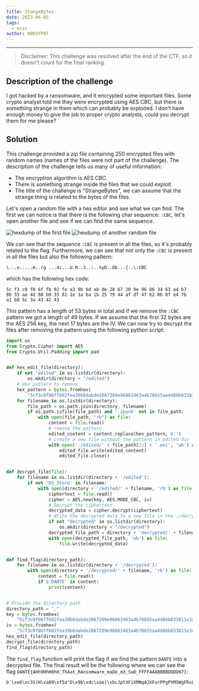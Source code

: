 ```yaml
---
title: StangeBytes
date: 2023-06-05
tags:
  - misc
author: H0N3YP0T
---
```


___

> Disclaimer: This challenge was resolved after the end of the CTF, so it doesn't count for the final ranking.

## Description of the challenge

I got hacked by a ransomware, and it encrypted some important files. Some crypto analyst told me they were encrypted
using AES CBC, but there is something strange in them which can probably be exploited. I don't have enough money to give
the job to proper crypto analysts, could you decrypt them for me please?

## Solution

This challenge provided a zip file containing 250 encrypted files with random names (names of the files were not part of
the challenge).
The description of the challenge tells us many of useful information:

* The encryption algorithm is AES CBC.
* There is something strange inside the files that we could exploit.
* The title of the challenge is "StrangeBytes", we can assume that the strange thing is related to the bytes of the
  files.

Let's open a random file with a hex editor and see what we can find.
The first we can notice is that there is the following char sequence: `:CBC`, let's open
another file and see if we can find the same sequence.

![hexdump of the first file](/images/dantectf_2023/strangeBytes1.png)
![hexdump of another random file](/images/dantectf_2023/strangeBytes2.png)

We can see that the sequence `:CBC` is present in all the files, so it's probably related to the flag. Furthermore, we
can see that not only the
`:CBC` is present in all the files but also the following pattern:

```
\...o.....m..(g ...4c...U.M..3..:..%yD..Ob...{..\:CBC
``` 

which has the following hex code:

```
5c f3 c0 f0 6f fb 02 fe a3 9b 6d ab de 28 67 20 9e 96 86 34 63 a4 b7 8b 55 aa 4d 88 b0 33 81 1e 3a ba 1b 25 79 44 af df 4f 62 0b 0f e4 7b a1 b8 5c 3a 43 42 43
```

This pattern has a length of 53 bytes in total and if we remove the `:CBC` pattern we got a length of 49 bytes.
If we assume that the first 32 bytes are the AES 256 key, the next 17 bytes are the IV. We can now try to decrypt the
files after removing the pattern using the following python script:

```python
import os
from Crypto.Cipher import AES
from Crypto.Util.Padding import pad


def hex_edit_file(directory):
    if not "edited" in os.listdir(directory):
        os.mkdir(directory + "/edited")
    # Hex pattern to remove
    hex_pattern = bytes.fromhex(
        "5cf3c0f06ffb02fea39b6dabde2867209e96863463a4b78b55aa4d88b033811e3aba1b257944afdf4f620b0fe47ba1b85c3a434243")
    for filename in os.listdir(directory):
        file_path = os.path.join(directory, filename)
        if os.path.isfile(file_path) and '.ipynb' not in file_path:
            with open(file_path, "rb") as file:
                content = file.read()
                # remove the pattern
                edited_content = content.replace(hex_pattern, b'')
                # create a new file without the pattern in edited dir
                with open('./edited/' + file_path[2:] + '.enc', 'wb') as edited_file:
                    edited_file.write(edited_content)
                    edited_file.close()


def decrypt_file(file):
    for filename in os.listdir(directory + '/edited'):
        if not 'DS_Store' in filename:
            with open(directory + '/edited/' + filename, 'rb') as file:
                ciphertext = file.read()
                cipher = AES.new(key, AES.MODE_CBC, iv)
                # Decrypt the ciphertext
                decrypted_data = cipher.decrypt(ciphertext)
                # Write the decrypted data to a new file in the ./decrypted_files directory
                if not "decrypted" in os.listdir(directory):
                    os.mkdir(directory + "/decrypted")
                decrypted_file_path = directory + 'decrypted/' + filename[:-4] + '.dec'
                with open(decrypted_file_path, 'wb') as file:
                    file.write(decrypted_data)


def find_flag(directory_path):
    for filename in os.listdir(directory + '/decrypted'):
        with open(directory + '/decrypted/' + filename, 'rb') as file:
            content = file.read()
            if b'DANTE' in content:
                print(content)


# Provide the directory path
directory_path = "."
key = bytes.fromhex(
    "5cf3c0f06ffb02fea39b6dabde2867209e96863463a4b78b55aa4d88b033811e3aba1b257944afdf4f620b0fe47ba1b85c3a434243"[0:64])
iv = bytes.fromhex(
    "5cf3c0f06ffb02fea39b6dabde2867209e96863463a4b78b55aa4d88b033811e3aba1b257944afdf4f620b0fe47ba1b85c3a434243"[64:96])
hex_edit_file(directory_path)
decrypt_file(directory_path)
find_flag(directory_path)


```

The `find_flag` function will print the flag if we find the pattern `DANTE` into a decrypted file.
The final result will be the following where we can see the
flag `DANTE{AHh9HhH0hH_ThAat_RAnsomware_maDe_m3_SaD_FFFFAAABBBBDDDD67}`:

```
b'\xe6\xc3S(H\xa89\xf5a"O\x9b\xdc\xae]\xbcJptXFiXMNqAJXFurPPgPYMSWgFRsLbFkdwQXLpBNQDSsJYRqdvYGsRrQxELqXxYjjyAdAWQZijTTPILOBmMJefZooyVmVvhoRoLPOhglTpBrnVFfAQyxrYKcErXIGvoeIMbwSoPwTImkwoByqkaSLhPmhraomgIqkynvRzyGzMBEHfYVxyKQRRQWUqIGnnlmCLICQDlwUeklDqQkHyfTzsGYttyRZvCSPJDANTE{AHh9HhH0hH_ThAat_RAnsomware_maDe_m3_SaD_FFFFAAABBBBDDDD67}\x0e\x0e\x0e\x0e\x0e\x0e\x0e\x0e\x0e\x0e\x0e\x0e\x0e\x0e'
```